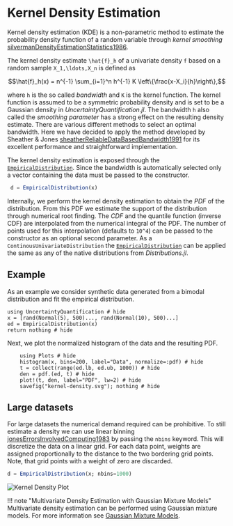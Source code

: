 # Kernel Density Estimation

Kernel density estimation (KDE) is a non-parametric method to estimate the probability density function of a random variable through *kernel smoothing* [silvermanDensityEstimationStatistics1986](@cite).

The kernel density estimate ``\hat{f}_h`` of a univariate density `f` based on a random sample ``X_1,\ldots,X_n`` is defined as

```math
\hat{f}_h(x) = n^{-1} \sum_{i=1}^n h^{-1} K \left\{\frac{x-X_i}{h}\right\},
```

where ``h`` is the so called *bandwidth* and ``K`` is the kernel function. The kernel function is assumed to be a symmetric probability density and is set to be a Gaussian density in *UncertaintyQuantification.jl*. The bandwidth ``h`` also called the *smoothing parameter* has a strong effect on the resulting density estimate. There are various different methods to select an optimal bandwidth. Here we have decided to apply the method developed by Sheather & Jones [sheatherReliableDataBasedBandwidth1991](@cite) for its excellent performance and straightforward implementation.

The kernel density estimation is exposed through the [`EmpiricalDistribution`](@ref). Since the bandwidth is automatically selected only a vector containing the data must be passed to the constructor.

```julia
 d = EmpiricalDistribution(x)
```

Internally, we perform the kernel density estimation to obtain the *PDF* of the distribution. From this PDF we estimate the support of the distribution through numerical root finding. The *CDF* and the quantile function (inverse CDF) are interpolated from the numerical integral of the PDF. The number of points used for this interpolation (defaults to ``10^4``) can be passed to the constructor as an optional second parameter. As a `ContinousUnivariateDistribution` the [`EmpiricalDistribution`](@ref) can be applied the same as any of the native distributions from *Distributions.jl*.

## Example

As an example we consider synthetic data generated from a bimodal distribution and fit the empirical distribution.

```@example kde
using UncertaintyQuantification # hide
x = [rand(Normal(5), 500)..., rand(Normal(10), 500)...]
ed = EmpiricalDistribution(x)
return nothing # hide
```

Next, we plot the normalized histogram of the data and the resulting PDF.

```@example kde
    using Plots # hide
    histogram(x, bins=200, label="Data", normalize=:pdf) # hide
    t = collect(range(ed.lb, ed.ub, 1000)) # hide
    den = pdf.(ed, t) # hide
    plot!(t, den, label="PDF", lw=2) # hide
    savefig("kernel-density.svg"); nothing # hide
```

## Large datasets

For large datasets the numerical demand required can be prohibitive. To still estimate a density we can use linear binning [jonesErrorsInvolvedComputing1983](@cite) by passing the `nbins` keyword. This will discretize the data on a linear grid. For each data point, weights are assigned proportionally to the distance to the two bordering grid points. Note, that grid points with a weight of zero are discarded.

```julia
d = EmpiricalDistribution(x; nbins=1000)
```

![Kernel Density Plot](kernel-density.svg)

!!! note "Multivariate Density Estimation with Gaussian Mixture Models"
    Multivariate density estimation can be performed using Gaussian mixture models.
    For more information see [Gaussian Mixture Models](@ref).
